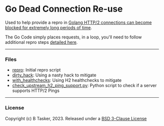 # Go Dead Connection Re-use

Used to help provide a repro in [Golang HTTP/2 connections can become blocked for extremely long periods of time](https://www.bentasker.co.uk/posts/blog/software-development/golang-net-http-net-http-2-does-not-reliably-close-failed-connections-allowing-attempted-reuse.html).

The Go Code simply places requests, in a loop, you'll need to follow additional repro steps [detailed here](https://www.bentasker.co.uk/posts/blog/software-development/golang-net-http-net-http-2-does-not-reliably-close-failed-connections-allowing-attempted-reuse.html#repro).

----

### Files

- [repro](repro/): Initial repro script
- [dirty_hack](dirty_hack/): Using a nasty hack to mitigate
- [with_healthchecks](with_healthchecks/): Using H2 healthchecks to mitigate
- [check_upstream_h2_ping_support.py](check_upstream_h2_ping_support.py): Python script to check if a server supports HTTP/2 Pings

----
### License

Copyright (c) B Tasker, 2023. Released under a [BSD 3-Clause License](https://www.bentasker.co.uk/pages/licenses/bsd-3-clause.html)


